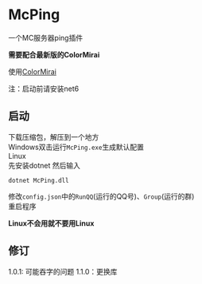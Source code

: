 # McPing 
一个MC服务器ping插件

**需要配合最新版的ColorMirai**

使用[ColorMirai](https://github.com/Coloryr/ColorMirai)

注：启动前请安装net6

## 启动
下载压缩包，解压到一个地方  
Windows双击运行`McPing.exe`生成默认配置  
Linux  
先安装dotnet
然后输入
```
dotnet McPing.dll
```
修改`config.json`中的`RunQQ`(运行的QQ号)、`Group`(运行的群)  
重启程序

**Linux不会用就不要用Linux**

## 修订
1.0.1: 可能吞字的问题
1.1.0：更换库
